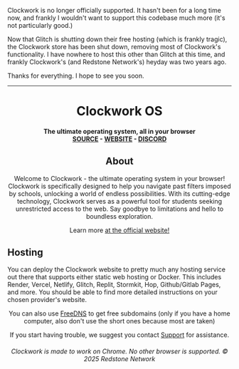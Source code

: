 Clockwork is no longer officially supported. It hasn't been for a long time now, and frankly I wouldn't want to support this codebase much more (it's not particularly good.)

Now that Glitch is shutting down their free hosting (which is frankly tragic), the Clockwork store has been shut down, removing most of Clockwork's functionality. I have nowhere to host this other than Glitch at this time, and frankly Clockwork's (and Redstone Network's) heyday was two years ago.

Thanks for everything. I hope to see you soon.

<hr>

<h1 align="center">Clockwork OS</h1>

<h4 align="center">
  The ultimate operating system, all in your browser<br>
  <a href="https://gitlab.com/lukasexists/redstone-nw.netlify.app/-/tree/main/clockwork-app">SOURCE</a> - <a href="https://clockwork-os.vercel.app/">WEBSITE</a> - <a href="https://discord.gg/Sb8NzVbqX8">DISCORD</a><br>
</h4>

<!-- ABOUT SECTION -->
<h2 align="center">About</h2>

<p align="center">
  Welcome to Clockwork - the ultimate operating system in your browser! Clockwork is specifically designed to help you navigate past filters imposed by schools, unlocking a world of endless possibilities. With its cutting-edge technology, Clockwork serves as a powerful tool for students seeking unrestricted access to the web. Say goodbye to limitations and hello to boundless exploration. 
</p>

<p align="center">
  Learn more <a href="https://clockwork-os.vercel.app/">at the official website!</a>
</p>

<!-- HOSTING SECTION -->
<h2>Hosting</h2

<p align="center">
  You can deploy the Clockwork website to pretty much any hosting service out there that supports either static web hosting or Docker. This includes Render, Vercel, Netlify, Glitch, Replit, Stormkit, Hop, Github/Gitlab Pages, and more. You should be able to find more detailed instructions on your chosen provider's website.
</p>
<p align="center">
  You can also use <a href="https://freedns.afraid.org/">FreeDNS</a> to get free subdomains (only if you have a home computer, also don't use the short ones because most are taken)
</p>
<p align="center">
  If you start having trouble, we suggest you contact <a href="mailto:support@mail.redstonenetwork.rit.cl">Support</a> for assistance.
</p>

<!-- FOOTER -->
<h6 align="center">
  Clockwork is made to work on Chrome. No other browser is supported.
  <i>© 2025 Redstone Network</i>
</h6>
